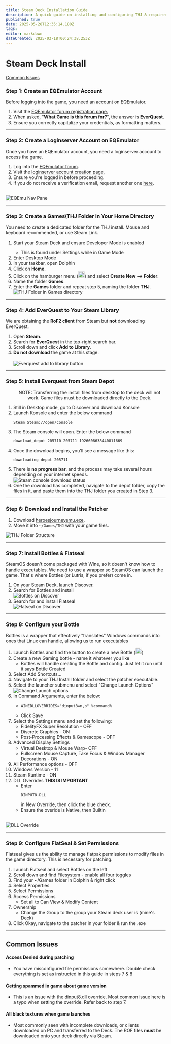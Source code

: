 ```yaml
---
title: Steam Deck Installation Guide
description: A quick guide on installing and configuring THJ & required components to allow you to take your Heroic Journey mobile on the Steam Deck!
published: true
date: 2025-05-28T12:35:14.180Z
tags: 
editor: markdown
dateCreated: 2025-03-18T00:24:38.253Z
---
```


# Steam Deck Install
<div class="jump-buttons">
  <a href="#common-issues" class="jump-buttons">Common Issues</a>
  </div>
<div class="step-container">
  <h3>Step 1: Create an EQEmulator Account</h3>
Before logging into the game, you need an account on EQEmulator.
<ol>
<li> Visit the <a href="https://www.eqemulator.org/forums/register.php">EQEmulator forum registration page.</a>
  <li> When asked, "<b>What Game is this forum for?</b>", the answer is <b>EverQuest</b>.
<li> Ensure you correctly capitalize your credentials, as formatting matters.
  </div>
  
---

<div class="step-container">
  <h3>Step 2: Create a Loginserver Account on EQEmulator</h3>
Once you have an EQEmulator account, you need a loginserver account to access the game.

<ol>
<li> Log into the <a href="https://www.eqemulator.org/forums/">EQEmulator forum</a>.
<li> Visit the <a href="https://www.eqemulator.org/account/?CreateLS">loginserver account creation page.</a>
<li> Ensure you're logged in before proceeding.
<li> If you do not receive a verification email, request another one <a href="https://www.eqemulator.org/forums/register.php?do=requestemail">here</a>.</ol>
  <br>
<img src="https://iili.io/2ZyduAQ.png" alt="EQEmu Nav Pane">
  </div>
  
---

  <div class="step-container">
    <h3>Step 3: Create a Games\THJ Folder in Your Home Directory</h3>
		<p>You need to create a dedicated folder for the THJ install. Mouse and keyboard recommended, or use Steam Link.</p>
    <ol>
      <li> Start your Steam Deck and ensure Developer Mode is enabled</li>
        <ul>
          <li>This is found under Settings while in Game Mode</li>
        </ul>
      <li> Enter Desktop Mode</li>
      <li> In your taskbar, open Dolphin</li>
      <li> Click on <b>Home</b>.</li>
      <li> Click on the hamburger menu (<img src="https://iili.io/3oMizYX.png" alt="hamburger menu" height="20" width="20">) and select <b>Create New --> Folder</b>.</li>
      <li> Name the folder <b>Games</b>.</li>
      <li> Enter the <b>Games</b> folder and repeat step 5, naming the folder <b>THJ</b>.</li>
      <img src="https://iili.io/3oMQfQj.md.png" alt="THJ Folder in Games directory">
  </div>

- - -

  <div class="step-container">
  <h3>Step 4: Add EverQuest to Your Steam Library</h3>
    <p>We are obtaining the <b>RoF2 client</b> from Steam but <b>not</b> downloading EverQuest.</p>

<ol>
	<li> Open <b>Steam</b>.
  <li> Search for <b>EverQuest</b> in the top-right search bar.
	<li> Scroll down and click <b>Add to Library</b>.
  <li> <b>Do not download</b> the game at this stage.
	<br>
  </br>
    <img src="https://iili.io/2ZydbOQ.png" alt="Everquest add to library button">
  </div>

---
  
  <div class="step-container">
    <h3>Step 5: Install Everquest from Steam Depot</h3>
    <ol>
      	<p align="center">NOTE: Transferring the install files from desktop to the deck will not work. Game files must be downloaded directly to the Deck.</p>
      <li>Still in Desktop mode, go to Discover and download Konsole
      <li>Launch Konsole and enter the below command
<pre><code>Steam Steam://open/console</code></pre>
			<li> The Steam console will open. Enter the below command
<pre><code>download_depot 205710 205711 1926608638440811669</code></pre>
			<li>Once the download begins, you'll see a message like this: 
        <pre><code>downloading depot 205711</code></pre>
      <li> There is <b>no progress bar</b>, and the process may take several hours depending on your internet speeds.<br>
<img src="https://iili.io/2ZyFoKX.png" alt="Steam console download status">
			<li> One the download has completed, navigate to the depot folder, copy the files in it, and paste them into the THJ folder you created in Step 3.
    </ol>
      </div>
  
---

<div class="step-container">
<h3>Step 6: Download and Install the Patcher</h3>
<ol>
  <li>Download <a href="https://github.com/The-Heroes-Journey-EQEMU/thj-patcher/releases/download/1.1.0.150/heroesjourneyemu.exe">heroesjourneyemu.exe</a>.
  <li>Move it into <code>~/Games/THJ</code> with your game files.</li>
</ol>
<img src="https://iili.io/2ZyTYF4.png" alt="THJ Folder Structure">
</div>
  
---

<div class="step-container">
  <h3>Step 7: Install Bottles & Flatseal</h3>
<p>SteamOS doesn't come packaged with Wine, so it doesn't know how to handle executables. We need to use a wrapper so SteamOS can launch the game. That's where Bottles (or Lutris, if you prefer) come in.</p>
	<ol>
    <li> On your Steam Deck, launch Discover.
    <li> Search for Bottles and install
      <br>
<img src="https://iili.io/3oMDeFR.png" alt="Bottles on Discover">
		<li> Search for and install Flatseal
      <br>
      <img src="https://iili.io/3oMmc7V.png" alt="Flatseal on Discover">
  </ol>
</div>

---

<div class="step-container">
  <h3>Step 8: Configure your Bottle</h3>
<p>Bottles is a wrapper that effectively "translates" Windows commands into ones that Linux can handle, allowing us to run executables</p>

<ol>
<li> Launch Bottles and find the button to create a new Bottle (<img src="https://iili.io/3oMyAUx.png" alt="plus button" width="20" height="20">)
<li>Create a new Gaming bottle - name it whatever you like
  <ul>
	 <li> Bottles will handle creating the Bottle and config. Just let it run until it says Bottle Created
  </ul>
<li> Select Add Shortcuts...
<li> Navigate to your THJ Install folder and select the patcher executable.
<li> Select the launcher submenu and select "Change Launch Options"
  <img src="https://iili.io/3oVT6kN.md.png" alt="Change Launch options">
<li> In Command Arguments, enter the below:
  <ul>
    <li><pre><code>WINEDLLOVERRIDES="dinput8=n,b" %command%</code></pre>
  	<li>Click Save
  </ul>
<li> Select the Settings menu and set the following:
	<ul>
    <li> FidelityFX Super Resolution - OFF
		<li> Discrete Graphics - ON
		<li> Post-Processing Effects & Gamescope - OFF
  </ul>
	<li> Advanced Display Settings
    <ul>
			<li> Virtual Desktop & Mouse Warp- OFF
			<li> Fullscreen Mouse Capture, Take Focus & Window Manager Decorations - ON
    </ul>
	<li>All Performance options - OFF
	<li> Windows Version - 11
	<li> Steam Runtime - ON
  <li> DLL Overrides <b>THIS IS IMPORTANT</b>
    <ul>
      <li> Enter <pre><code>DINPUT8.DLL</code></pre> in New Override, then click the blue check.
			<li> Ensure the overide is Native, then Builtin
    </ul>
  </ol>
  <br>
		<img src="https://iili.io/3oVza3l.md.png" alt="DLL Override">
  </div>


---

<div class="step-container">
  <h3>Step 9: Configure FlatSeal & Set Permissions</h3>
<p>Flatseal gives us the ability to manage flatpak permissions to modify files in the game directory. This is necessary for patching.</p>
  
<ol>
<li> Launch Flatseal and select Bottles on the left
<li> Scroll down and find Filesystem - enable all four toggles
<li> Find your ~/Games folder in Dolphin & right click
<li> Select Properties
<li> Select Permissions
<li> Access Permissions
  <ul>
	<li> Set all to Can View & Modify Content
  </ul>
<li> Ownership
  <ul>
	<li> Change the Group to the group your Steam deck user is (mine's Deck)
  </ul>
<li> Click Okay, navigate to the patcher in your folder & run the .exe
  </ol>
  </div>

  ---
  
<div class="faq-container">
<div class="jump-buttons">
  </div>
    <h2 id="common-issues">Common Issues</h2>
<div class="faq-item">    
  <h4>Access Denied during patching</h4>
  <ul><li><p>You have misconfigured file permissions somewhere. Double check everything is set as instructed in this guide in steps 7 & 8</p></ul></div>
<div class="faq-item">
  <h4>Getting spammed in game about game version</h4>
<ul><li><p>This is an issue with the dinput8.dll override. Most common issue here is a typo when setting the override. Refer back to step 7.</p></ul></div>
<div class="faq-item">
  <h4>All black textures when game launches</h4>
<ul><li><p>Most commonly seen with incomplete downloads, or clients downloaded on PC and transferred to the Deck. The ROF files <b>must</b> be downloaded onto your deck directly via Steam.</p></ul></div>
